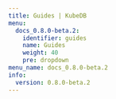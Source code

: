 ```yaml
---
title: Guides | KubeDB
menu:
  docs_0.8.0-beta.2:
    identifier: guides
    name: Guides
    weight: 40
    pre: dropdown
menu_name: docs_0.8.0-beta.2
info:
  version: 0.8.0-beta.2
---
```


